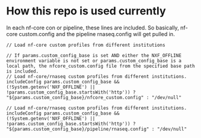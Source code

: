 # How this repo is used currently

In each nf-core con or pipeline, these lines are included. So basically, nf-core custom.config and the pipeline rnaseq.config will get pulled in.

```nextflow
// Load nf-core custom profiles from different institutions

// If params.custom_config_base is set AND either the NXF_OFFLINE environment variable is not set or params.custom_config_base is a local path, the nfcore_custom.config file from the specified base path is included.
// Load nf-core/rnaseq custom profiles from different institutions.
includeConfig params.custom_config_base && (!System.getenv('NXF_OFFLINE') || !params.custom_config_base.startsWith('http')) ? "${params.custom_config_base}/nfcore_custom.config" : "/dev/null"

// Load nf-core/rnaseq custom profiles from different institutions.
includeConfig params.custom_config_base && (!System.getenv('NXF_OFFLINE') || !params.custom_config_base.startsWith('http')) ? "${params.custom_config_base}/pipeline/rnaseq.config" : "/dev/null"
```

